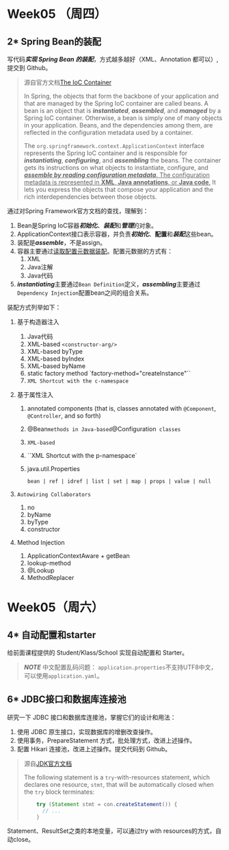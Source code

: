 # Week05 （周四）

## 2* Spring Bean的装配

写代码***实现 Spring Bean 的装配***，方式越多越好（XML、Annotation 都可以）, 提交到 Github。

> 源自官方文档[The IoC Container](https://docs.spring.io/spring-framework/docs/current/reference/html/core.html#beans-factory-class)
>
> In Spring, the objects that form the backbone of your application and that are managed by the Spring IoC container are called beans. A bean is an object that is ***instantiated***, ***assembled***, and ***managed*** by a Spring IoC container. Otherwise, a bean is simply one of many objects in your application. Beans, and the dependencies among them, are reflected in the configuration metadata used by a container.
>
> The `org.springframework.context.ApplicationContext` interface represents the Spring IoC container and is responsible for ***instantiating***, ***configuring***, and ***assembling*** the beans. The container gets its instructions on what objects to instantiate, configure, and <u>***assemble by reading configuration metadata***. The configuration metadata is represented in **XML**, **Java annotations**, or **Java code**.</u> It lets you express the objects that compose your application and the rich interdependencies between those objects.

通过对Spring Framework官方文档的查找，理解到：

1. Bean是Spring IoC容器***初始化***、***装配***和***管理***的对象。
2. ApplicationContext接口表示容器，并负责***初始化***、**配置**和***装配***这些bean。
3. 装配是***assemble***，不是assign。
4. 容器主要通过<u>读取配置元数据装配</u>。配置元数据的方式有：
   1. XML
   2. Java注解
   3. Java代码
5. ***instantiating***主要通过`Bean Definition`定义，***assembling***主要通过`Dependency Injection`配置bean之间的组合关系。



装配方式列举如下：

1. 基于构造器注入

   1. Java代码
   2. XML-based `<constructor-arg/>`
   3. XML-based byType
   4. XML-based byIndex
   5. XML-based byName
   6. static factory method `factory-method="createInstance"``
   7. `XML Shortcut with the c-namespace`

2. 基于属性注入

   1. annotated components (that is, classes annotated with `@Component`, `@Controller`, and so forth)

   2. @Bean` methods in Java-based `@Configuration` classes` 

   3.  `XML-based `<property/>

   4. ``XML Shortcut with the p-namespace`

   5. java.util.Properties

      `bean | ref | idref | list | set | map | props | value | null`

3. `Autowiring Collaborators`

   1. no
   2. byName
   3. byType
   4. constructor

4. Method Injection

   1. ApplicationContextAware +  getBean
   2. lookup-method
   3. @Lookup
   4. MethodReplacer





# Week05（周六）

## 4* 自动配置和starter

给前面课程提供的 Student/Klass/School 实现自动配置和 Starter。

> ***NOTE*** 中文配置乱码问题： `application.properties`不支持UTF8中文，可以使用`application.yaml`。





## 6* JDBC接口和数据库连接池

研究一下 JDBC 接口和数据库连接池，掌握它们的设计和用法：

1. 使用 JDBC 原生接口，实现数据库的增删改查操作。
2. 使用事务，PrepareStatement 方式，批处理方式，改进上述操作。
3. 配置 Hikari 连接池，改进上述操作。提交代码到 Github。



> 源自[JDK官方文档](https://docs.oracle.com/javase/tutorial/jdbc/basics/processingsqlstatements.html)
>
> The following statement is a `try`-with-resources statement, which declares one resource, `stmt`, that will be automatically closed when the `try` block terminates:
>
> ```java
>     try (Statement stmt = con.createStatement()) {
>       // ...
>     }
> ```

Statement、ResultSet之类的本地变量，可以通过try with resources的方式，自动close。